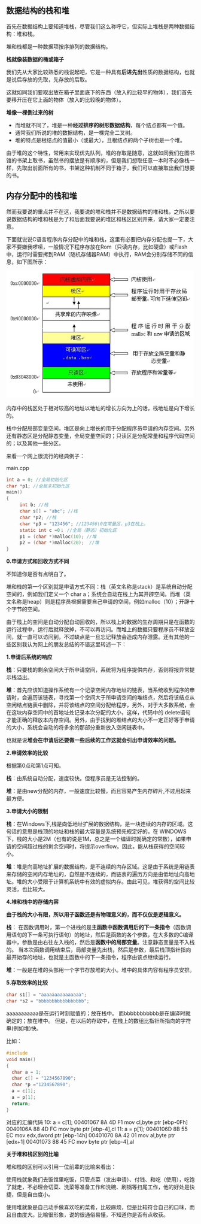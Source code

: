 ## 数据结构的栈和堆

首先在数据结构上要知道堆栈，尽管我们这么称呼它，但实际上堆栈是两种数据结构：堆和栈。

堆和栈都是一种数据项按序排列的数据结构。

**栈就像装数据的桶或箱子**

我们先从大家比较熟悉的栈说起吧，它是一种具有**后进先出**性质的数据结构，也就是说后存放的先取，先存放的后取。

这就如同我们要取出放在箱子里面底下的东西（放入的比较早的物体），我们首先要移开压在它上面的物体（放入的比较晚的物体）。

**堆像一棵倒过来的树**

- 而堆就不同了，堆是一种**经过排序的树形数据结构**，每个结点都有一个值。
- 通常我们所说的堆的数据结构，是一棵完全二叉树。
- 堆的特点是根结点的值最小（或最大），且根结点的两个子树也是一个堆。

由于堆的这个特性，常用来实现优先队列，堆的存取是随意，这就如同我们在图书馆的书架上取书，虽然书的摆放是有顺序的，但是我们想取任意一本时不必像栈一样，先取出前面所有的书，书架这种机制不同于箱子，我们可以直接取出我们想要的书。



## 内存分配中的栈和堆

然而我要说的重点并不在这，我要说的堆和栈并不是数据结构的堆和栈，之所以要说数据结构的堆和栈是为了和后面我要说的堆区和栈区区别开来，请大家一定要注意。

下面就说说C语言程序内存分配中的堆和栈，这里有必要把内存分配也提一下，大家不要嫌我啰嗦，一般情况下程序存放在Rom（只读内存，比如硬盘）或Flash中，运行时需要拷到RAM（随机存储器RAM）中执行，RAM会分别存储不同的信息，如下图所示：

![img](img/2012031416390882.jpg)

内存中的栈区处于相对较高的地址以地址的增长方向为上的话，栈地址是向下增长的。

栈中分配局部变量空间，堆区是向上增长的用于分配程序员申请的内存空间。另外还有静态区是分配静态变量，全局变量空间的；只读区是分配常量和程序代码空间的；以及其他一些分区。

来看一个网上很流行的经典例子：

main.cpp 

```c
int a = 0; //全局初始化区 
char *p1; //全局未初始化区 
main() 
{ 
     int b; //栈 
     char s[] = "abc"; //栈 
     char *p2; //栈 
     char *p3 = "123456"; //123456\0在常量区，p3在栈上。 
     static int c =0； //全局（静态）初始化区 
     p1 = (char *)malloc(10); //堆 
     p2 = (char *)malloc(20);  //堆 
}
```

**0.申请方式和回收方式不同**

不知道你是否有点明白了。

堆和栈的第一个区别就是申请方式不同：栈（英文名称是stack）是系统自动分配空间的，例如我们定义一个 char a；系统会自动在栈上为其开辟空间。而堆（英文名称是heap）则是程序员根据需要自己申请的空间，例如malloc（10）；开辟十个字节的空间。

由于栈上的空间是自动分配自动回收的，所以栈上的数据的生存周期只是在函数的运行过程中，运行后就释放掉，不可以再访问。而堆上的数据只要程序员不释放空间，就一直可以访问到，不过缺点是一旦忘记释放会造成内存泄露。还有其他的一些区别我认为网上的朋友总结的不错这里转述一下：

 

**1.申请后系统的响应**

**栈**：只要栈的剩余空间大于所申请空间，系统将为程序提供内存，否则将报异常提示栈溢出。

**堆**：首先应该知道操作系统有一个记录空闲内存地址的链表，当系统收到程序的申请时，会遍历该链表，寻找第一个空间大于所申请空间的堆结点，然后将该结点从空闲结点链表中删除，并将该结点的空间分配给程序，另外，对于大多数系统，会在这块内存空间中的首地址处记录本次分配的大小，这样，代码中的 delete语句才能正确的释放本内存空间。另外，由于找到的堆结点的大小不一定正好等于申请的大小，系统会自动的将多余的那部分重新放入空闲链表中。 

也就是说**堆会在申请后还要做一些后续的工作这就会引出申请效率的问题。**



**2.申请效率的比较**

根据第0点和第1点可知。

**栈**：由系统自动分配，速度较快。但程序员是无法控制的。

**堆**：是由new分配的内存，一般速度比较慢，而且容易产生内存碎片,不过用起来最方便。

 

**3.申请大小的限制**

**栈**：在Windows下,栈是向低地址扩展的数据结构，是一块连续的内存的区域。这句话的意思是栈顶的地址和栈的最大容量是系统预先规定好的，在 WINDOWS下，栈的大小是2M（也有的说是1M，总之是一个编译时就确定的常数），如果申请的空间超过栈的剩余空间时，将提示overflow。因此，能从栈获得的空间较小。 

**堆**：堆是向高地址扩展的数据结构，是不连续的内存区域。这是由于系统是用链表来存储的空闲内存地址的，自然是不连续的，而链表的遍历方向是由低地址向高地址。堆的大小受限于计算机系统中有效的虚拟内存。由此可见，堆获得的空间比较灵活，也比较大。

 

**4.堆和栈中的存储内容**

**由于栈的大小有限，所以用子函数还是有物理意义的，而不仅仅是逻辑意义。**

**栈**： 在函数调用时，第一个进栈的是**主函数中函数调用后的下一条指令**（函数调用语句的下一条可执行语句）的地址，然后是函数的各个参数，在大多数的C编译器中，参数是由右往左入栈的，然后是**函数中的局部变量**。注意静态变量是不入栈的。 
当本次函数调用结束后，局部变量先出栈，然后是参数，最后栈顶指针指向最开始存的地址，也就是主函数中的下一条指令，程序由该点继续运行。 

**堆**：一般是在堆的头部用一个字节存放堆的大小。堆中的具体内容有程序员安排。

 

**5.存取效率的比较**

```c
char s1[] = "aaaaaaaaaaaaaaa"; 
char *s2 = "bbbbbbbbbbbbbbbbb";
```

aaaaaaaaaaa是在运行时刻赋值的；放在栈中。 
而bbbbbbbbbbb是在编译时就确定的；放在堆中。 
但是，在以后的存取中，在栈上的数组比指针所指向的字符串(例如堆)快。

比如： 

```c
#include 
void main() 
{ 
  char a = 1; 
  char c[] = "1234567890"; 
  char *p ="1234567890"; 
  a = c[1]; 
  a = p[1]; 
  return; 
} 
```

对应的汇编代码 
10: a = c[1]; 
00401067 8A 4D F1 mov cl,byte ptr [ebp-0Fh] 
0040106A 88 4D FC mov byte ptr [ebp-4],cl 
11: a = p[1]; 
0040106D 8B 55 EC mov edx,dword ptr [ebp-14h] 
00401070 8A 42 01 mov al,byte ptr [edx+1] 
00401073 88 45 FC mov byte ptr [ebp-4],al

**关于堆和栈区别的比喻**

堆和栈的区别可以引用一位前辈的比喻来看出： 

使用栈就象我们去饭馆里吃饭，只管点菜（发出申请）、付钱、和吃（使用），吃饱了就走，不必理会切菜、洗菜等准备工作和洗碗、刷锅等扫尾工作，他的好处是快捷，但是自由度小。 

使用堆就象是自己动手做喜欢吃的菜肴，比较麻烦，但是比较符合自己的口味，而且自由度大。比喻很形象，说的很通俗易懂，不知道你是否有点收获。